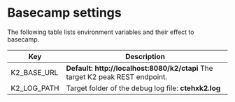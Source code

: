 # Basecamp settings

The following table lists environment variables and their effect to basecamp.

| Key         | Description                              |
| ----------- | ---------------------------------------- |
| K2_BASE_URL | **Default: http://localhost:8080/k2/ctapi** The target K2 peak REST endpoint. |
| K2_LOG_PATH | Target folder of the debug log file: **ctehxk2.log** |
